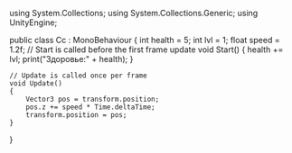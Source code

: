 using System.Collections;
using System.Collections.Generic;
using UnityEngine;

public class Cc : MonoBehaviour
{
    int health = 5;
    int lvl = 1;
    float speed = 1.2f;
    // Start is called before the first frame update
    void Start()
    {
        health += lvl;
        print("Здоровье:" + health);
    }

    // Update is called once per frame
    void Update()
    {
        Vector3 pos = transform.position;
        pos.z += speed * Time.deltaTime;
        transform.position = pos;
    }
}
